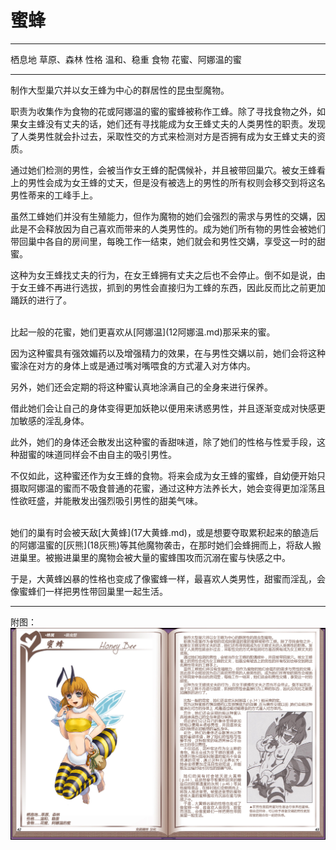 # 蜜蜂

  -------- ------------------
  栖息地   草原、森林
  性格     温和、稳重
  食物     花蜜、阿娜温的蜜
  -------- ------------------

制作大型巢穴并以女王蜂为中心的群居性的昆虫型魔物。

职责为收集作为食物的花或阿娜温的蜜的蜜蜂被称作工蜂。除了寻找食物之外，如果女主蜂没有丈夫的话，她们还有寻找能成为女王蜂丈夫的人类男性的职责。发现了人类男性就会扑过去，采取性交的方式来检测对方是否拥有成为女王蜂丈夫的资质。

通过她们检测的男性，会被当作女王蜂的配偶候补，并且被带回巢穴。被女王蜂看上的男性会成为女王蜂的丈天，但是没有被选上的男性的所有权则会移交到将这名男性蒂来的工峰手上。

虽然工蜂她们并没有生殖能力，但作为魔物的她们会强烈的需求与男性的交媾，因此是不会释放因为自己喜欢而带来的人类男性的。成为她们所有物的男性会被她们带回巢中各自的房间里，每晚工作一结束，她们就会和男性交媾，享受这一时的甜蜜。

这种为女王蜂找丈夫的行为，在女王蜂拥有丈夫之后也不会停止。倒不如是说，由于女王蜂不再进行选拔，抓到的男性会直接归为工蜂的东西，因此反而比之前更加踊跃的进行了。

<br>
比起一般的花蜜，她们更喜欢从[阿娜温](12阿娜温.md)那采来的蜜。

因为这种蜜具有强效媚药以及增强精力的效果，在与男性交媾以前，她们会将这种蜜涂在对方的身体上或是通过嘴对嘴喂食的方式灌入对方体内。

另外，她们还会定期的将这种蜜认真地涂满自己的全身来进行保养。

借此她们会让自己的身体变得更加妖艳以便用来诱惑男性，并且逐渐变成对快感更加敏感的淫乱身体。

此外，她们的身体还会散发出这种蜜的香甜味道，除了她们的性格与性爱手段，这种甜蜜的味道同样会不由自主的吸引男性。

不仅如此，这种蜜还作为女王蜂的食物。将来会成为女王蜂的蜜蜂，自幼便开始只摄取阿娜温的蜜而不吸食普通的花蜜，通过这种方法养长大，她会变得更加淫荡且性欲旺盛，并能散发出强烈吸引男性的甜美气味。

<br>
她们的巢有时会被天敌[大黄蜂](17大黄蜂.md)，或是想要夺取累积起来的酿造后的阿娜温蜜的[灰熊](18灰熊)等其他魔物袭击，在那时她们会蜂拥而上，将敌人搬进巢里。被搬进巢里的魔物会被大量的蜜蜂围攻而沉溺在蜜与快感之中。

于是，大黄蜂凶暴的性格也变成了像蜜蜂一样，最喜欢人类男性，甜蜜而淫乱，会像蜜蜂们一样把男性带回巢里一起生活。

------------------------------------------------------------------------

附图： ![](img\魔物娘图鉴I\42-43蜜蜂.jpg)
